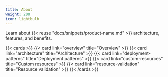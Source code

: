 ```yaml
---
title: About
weight: 200
icon: lightbulb
---
```


Learn about {{< reuse "docs/snippets/product-name.md" >}} architecture, features, and benefits.

{{< cards >}}
  {{< card link="overview" title="Overview" >}}
  {{< card link="architecture" title="Architecture" >}}
  {{< card link="deployment-patterns" title="Deployment patterns" >}}
  {{< card link="custom-resources" title="Custom resources" >}}
  {{< card link="resource-validation" title="Resource validation" >}}
{{< /cards >}}